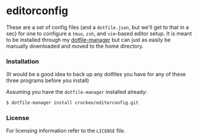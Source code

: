 # editorconfig

These are a set of config files (and a `dotfile.json`, but we'll get to that in
a sec) for one to configure a `tmux`, `zsh`, and `vim`-based editor setup. It is
meant to be installed through my
[dotfile-manager](http://github.com/crockeo/dotfile-manager) but can just as
easily be manually downloaded and moved to the home directory.

### Installation

(It would be a good idea to back up any dotfiles you have for any of these
three programs before you install)

Assuming you have the `dotfile-manager` installed already:

```bash
$ dotfile-manager install crockeo/editorconfig.git
```

### License

For licensing information refer to the `LICENSE` file.
